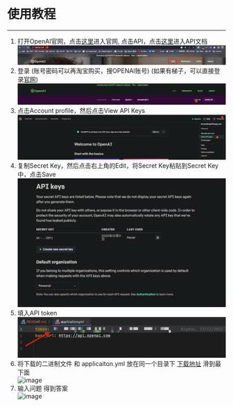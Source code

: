 # 使用教程

--------

1. 打开OpenAI官网，点击[这里](https://openai.com/)进入官网, 点击API，点击[这里](https://openai.com/api/)进入API文档  
   ![img.png](img/img.png)
2. 登录 (账号密码可以再淘宝购买，搜OPENAI账号) (如果有梯子，可以直接登录[官网](https://chat.openai.com/chat))  
   ![img_1.png](img/img_1.png)
3. 点击Account profile，然后点击View API Keys  
   ![img_2.png](img/img_2.png)
4. 复制Secret Key，然后点击右上角的Edit，将Secret Key粘贴到Secret Key中，点击Save  
   ![img_3.png](img/img_3.png)
5. 填入API token  
![img_4.png](img/img_4.png)
6. 将下载的二进制文件 和 applicaiton.yml 放在同一个目录下 [下载地址](https://github.com/bigduu/openai-cli/actions/runs/4175687798) 滑到最下面  
![image](https://user-images.githubusercontent.com/18681616/219084564-4ba79f53-d0b8-499a-9de1-f130ed441db2.png)
7. 输入问题 得到答案  
![image](https://user-images.githubusercontent.com/18681616/219084688-f6b63818-5ff7-40c1-a19a-84649c03c3fb.png)
 
